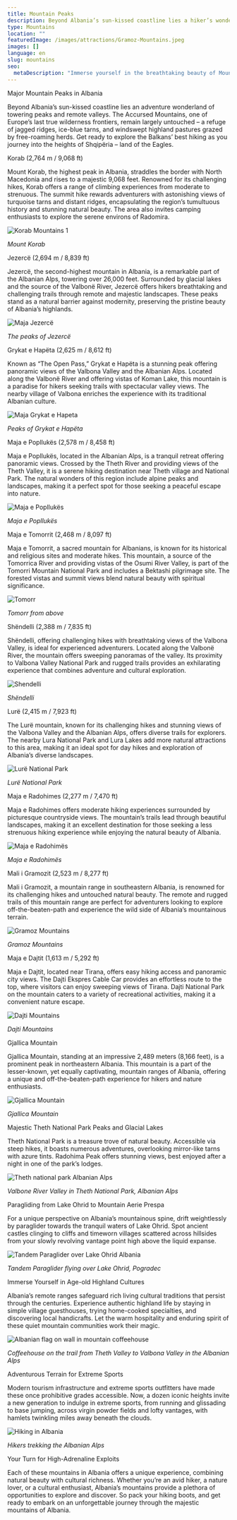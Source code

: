 ```yaml
---
title: Mountain Peaks
description: Beyond Albania’s sun-kissed coastline lies a hiker’s wonderland of jagged ridges, ice-blue tarns and windswept highland pastures grazed by free-roaming herds. Get ready to explore tumultuous history and unspoiled beauty as you journey skyward into the Balkans’ best mountains.
type: Mountains
location: ""
featuredImage: /images/attractions/Gramoz-Mountains.jpeg
images: []
language: en
slug: mountains
seo:
  metaDescription: "Immerse yourself in the breathtaking beauty of Mountains. Browse our selection of scenic Mountain photos and artwork."
---
```


Major Mountain Peaks in Albania

Beyond Albania’s sun-kissed coastline lies an adventure wonderland of towering peaks and remote valleys. The Accursed Mountains, one of Europe’s last true wilderness frontiers, remain largely untouched – a refuge of jagged ridges, ice-blue tarns, and windswept highland pastures grazed by free-roaming herds. Get ready to explore the Balkans’ best hiking as you journey into the heights of Shqipëria – land of the Eagles.

Korab (2,764 m / 9,068 ft)

Mount Korab, the highest peak in Albania, straddles the border with North Macedonia and rises to a majestic 9,068 feet. Renowned for its challenging hikes, Korab offers a range of climbing experiences from moderate to strenuous. The summit hike rewards adventurers with astonishing views of turquoise tarns and distant ridges, encapsulating the region’s tumultuous history and stunning natural beauty. The area also invites camping enthusiasts to explore the serene environs of Radomira.

![Korab Mountains 1](/images/attractions/Korab-Mountains-1.jpeg)

*Mount Korab*

Jezercë (2,694 m / 8,839 ft)

Jezercë, the second-highest mountain in Albania, is a remarkable part of the Albanian Alps, towering over 26,000 feet. Surrounded by glacial lakes and the source of the Valbonë River, Jezercë offers hikers breathtaking and challenging trails through remote and majestic landscapes. These peaks stand as a natural barrier against modernity, preserving the pristine beauty of Albania’s highlands.

![Maja Jezercë](/images/attractions/Maja-Jezerce.jpeg)

*The peaks of Jezercë*

Grykat e Hapëta (2,625 m / 8,612 ft)

Known as “The Open Pass,” Grykat e Hapëta is a stunning peak offering panoramic views of the Valbona Valley and the Albanian Alps. Located along the Valbonë River and offering vistas of Koman Lake, this mountain is a paradise for hikers seeking trails with spectacular valley views. The nearby village of Valbona enriches the experience with its traditional Albanian culture.

![Maja Grykat e Hapeta](/images/attractions/Maja-Grykat-e-Hapeta.jpeg)

*Peaks of Grykat e Hapëta*

Maja e Popllukës (2,578 m / 8,458 ft)

Maja e Popllukës, located in the Albanian Alps, is a tranquil retreat offering panoramic views. Crossed by the Theth River and providing views of the Theth Valley, it is a serene hiking destination near Theth village and National Park. The natural wonders of this region include alpine peaks and landscapes, making it a perfect spot for those seeking a peaceful escape into nature.

![Maja e Popllukës](/images/attractions/Maja-e-Popllukes.jpeg)

*Maja e Popllukës*

Maja e Tomorrit (2,468 m / 8,097 ft)

Maja e Tomorrit, a sacred mountain for Albanians, is known for its historical and religious sites and moderate hikes. This mountain, a source of the Tomorrica River and providing vistas of the Osumi River Valley, is part of the Tomorri Mountain National Park and includes a Bektashi pilgrimage site. The forested vistas and summit views blend natural beauty with spiritual significance.

![Tomorr](/images/attractions/Tomorr-.jpeg)

*Tomorr from above*

Shëndelli (2,388 m / 7,835 ft)

Shëndelli, offering challenging hikes with breathtaking views of the Valbona Valley, is ideal for experienced adventurers. Located along the Valbonë River, the mountain offers sweeping panoramas of the valley. Its proximity to Valbona Valley National Park and rugged trails provides an exhilarating experience that combines adventure and cultural exploration.

![Shendelli](/images/attractions/Shendelli.jpeg)

*Shëndelli*

Lurë (2,415 m / 7,923 ft)

The Lurë mountain, known for its challenging hikes and stunning views of the Valbona Valley and the Albanian Alps, offers diverse trails for explorers. The nearby Lura National Park and Lura Lakes add more natural attractions to this area, making it an ideal spot for day hikes and exploration of Albania’s diverse landscapes.

![Lurë National Park](/images/attractions/Lure-in-Albania.jpeg)

*Lurë National Park*

Maja e Radohimes (2,277 m / 7,470 ft)

Maja e Radohimes offers moderate hiking experiences surrounded by picturesque countryside views. The mountain’s trails lead through beautiful landscapes, making it an excellent destination for those seeking a less strenuous hiking experience while enjoying the natural beauty of Albania.

![Maja e Radohimës](/images/attractions/Maja-e-Radohimes.jpeg)

*Maja e Radohimës*

Mali i Gramozit (2,523 m / 8,277 ft)

Mali i Gramozit, a mountain range in southeastern Albania, is renowned for its challenging hikes and untouched natural beauty. The remote and rugged trails of this mountain range are perfect for adventurers looking to explore off-the-beaten-path and experience the wild side of Albania’s mountainous terrain.

![Gramoz Mountains](/images/attractions/Gramoz-Mountains.jpeg)

*Gramoz Mountains*

Maja e Dajtit (1,613 m / 5,292 ft)

Maja e Dajtit, located near Tirana, offers easy hiking access and panoramic city views. The Dajti Ekspres Cable Car provides an effortless route to the top, where visitors can enjoy sweeping views of Tirana. Dajti National Park on the mountain caters to a variety of recreational activities, making it a convenient nature escape.

![Dajti Mountains](/images/activities/Dajti-mountains-in-Albania.jpeg)

*Dajti Mountains*

Gjallica Mountain

Gjallica Mountain, standing at an impressive 2,489 meters (8,166 feet), is a prominent peak in northeastern Albania. This mountain is a part of the lesser-known, yet equally captivating, mountain ranges of Albania, offering a unique and off-the-beaten-path experience for hikers and nature enthusiasts.

![Gjallica Mountain](/images/attractions/Gjallica-Mountain.jpeg)

*Gjallica Mountain*

Majestic Theth National Park Peaks and Glacial Lakes

Theth National Park is a treasure trove of natural beauty. Accessible via steep hikes, it boasts numerous adventures, overlooking mirror-like tarns with azure tints. Radohima Peak offers stunning views, best enjoyed after a night in one of the park’s lodges.

![Theth national park Albanian Alps](/images/attractions/Theth-national-park-Albanian-Alps.jpeg)

*Valbone River Valley in Theth National Park, Albanian Alps*

Paragliding from Lake Ohrid to Mountain Aerie Prespa

For a unique perspective on Albania’s mountainous spine, drift weightlessly by paraglider towards the tranquil waters of Lake Ohrid. Spot ancient castles clinging to cliffs and timeworn villages scattered across hillsides from your slowly revolving vantage point high above the liquid expanse.

![Tandem Paraglider over Lake Ohrid Albania](/images/attractions/Tandem-Paraglider-Lake-Ohrid.jpeg)

*Tandem Paraglider flying over Lake Ohrid, Pogradec*

Immerse Yourself in Age-old Highland Cultures

Albania’s remote ranges safeguard rich living cultural traditions that persist through the centuries. Experience authentic highland life by staying in simple village guesthouses, trying home-cooked specialties, and discovering local handicrafts. Let the warm hospitality and enduring spirit of these quiet mountain communities work their magic.

![Albanian flag on wall in mountain coffeehouse](/images/attractions/Albanian-flag-on-wall-in-mountain-coffeehouse.jpeg)

*Coffeehouse on the trail from Theth Valley to Valbona Valley in the Albanian Alps*

Adventurous Terrain for Extreme Sports

Modern tourism infrastructure and extreme sports outfitters have made these once prohibitive grades accessible. Now, a dozen iconic heights invite a new generation to indulge in extreme sports, from running and glissading to base jumping, across virgin powder fields and lofty vantages, with hamlets twinkling miles away beneath the clouds.

![Hiking in Albania](/images/attractions/Albanian-Alps.jpeg)

*Hikers trekking the Albanian Alps*

Your Turn for High-Adrenaline Exploits

Each of these mountains in Albania offers a unique experience, combining natural beauty with cultural richness. Whether you’re an avid hiker, a nature lover, or a cultural enthusiast, Albania’s mountains provide a plethora of opportunities to explore and discover. So pack your hiking boots, and get ready to embark on an unforgettable journey through the majestic mountains of Albania.


